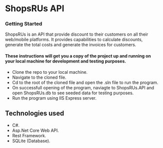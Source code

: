 # ShopsRUs API
### Getting Started
ShopsRUs is an API that provide discount to their customers on all their web/mobile platforms.
It provides capabilities to calculate discounts, generate the total costs and generate the
invoices for customers.
#### These instructions will get you a copy of the project up and running on your local machine for development and testing purposes.
* Clone the repo to your local machine.
* Navigate to the cloned file.
* Cd to the root of the cloned file and open the .sln file to run the program.
* On successfull opening of the program, naviagte to ShopsRUs.API and open ShopsRUs.db to see seeded data for testing purposes.
* Run the program using IIS Express server.

## Technologies used
* C#.
* Asp.Net Core Web API.
* Rest Framework.
* SQLite (Database).

